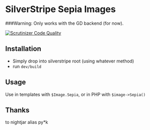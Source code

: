 SilverStripe Sepia Images
=============================

###Warning:
Only works with the GD backend (for now).

[![Scrutinizer Code Quality](https://scrutinizer-ci.com/g/wernerkrauss/ssrigging-sepiaimages/badges/quality-score.png?b=master)](https://scrutinizer-ci.com/g/wernerkrauss/ssrigging-sepiaimages/?branch=master)

Installation
------------
- Simply drop into silverstripe root (using whatever method)
- run `dev/build`

Usage
-----
Use in templates with `$Image.Sepia`, or in PHP with `$image->Sepia()`

Thanks
-----
to nightjar alias py*k
